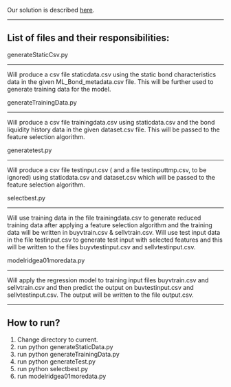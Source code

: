 Our solution is described <a href='https://docs.google.com/presentation/d/12E2PEz6eHQgVF7pyO2halX0bBbkmfT6qV_JQQdFtFt8/edit?usp=sharing'>here</a>.

-----------------------------------------
List of files and their responsibilities:
-----------------------------------------

generateStaticCsv.py		
_______________________
Will produce a csv file staticdata.csv using the static bond characteristics data in the given ML_Bond_metadata.csv file. This will be further used to generate training data for the model.


generateTrainingData.py
_______________________
Will produce a csv file trainingdata.csv using staticdata.csv and the bond liquidity history data in the given dataset.csv file. This will be passed to the feature selection algorithm.


generatetest.py				
_______________________
Will produce a csv file testinput.csv ( and a file testinputtmp.csv, to be ignored) using staticdata.csv and dataset.csv which will be passed to the feature selection algorithm.


selectbest.py				
_______________________
Will use training data in the file trainingdata.csv to generate reduced training data after applying a feature selection algorithm and the training data will be written in buyvtrain.csv & sellvtrain.csv. Will use test input data in the file testinput.csv to generate test input with selected features and this will be written to the files buyvtestinput.csv and sellvtestinput.csv.


modelridgea01moredata.py
_______________________
Will apply the regression model to training input files buyvtrain.csv and sellvtrain.csv and then predict the output on buvtestinput.csv and sellvtestinput.csv.
The output will be written to the file output.csv.


-----------
How to run?
-----------
1. Change directory to current.
2. run python generateStaticData.py
3. run python generateTrainingData.py
4. run python generateTest.py
5. run python selectbest.py
6. run modelridgea01moredata.py
